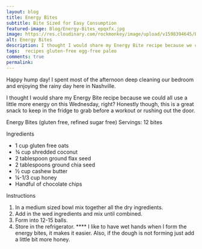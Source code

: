 ```yaml
---
layout: blog
title: Energy Bites
subtitle: Bite Sized for Easy Consumption
featured-image: Blog/Energy-Bites_epqxfx.jpg
image: https://res.cloudinary.com/rockmonkey/image/upload/v1598394645/Blog/Energy-Bites_epqxfx.jpg
alt: Energy Bites
description: I thought I would share my Energy Bite recipe because we could all use a little more energy on this Wednesday, right? Honestly though, this is a great snack to keep in the fridge to grab before a workout or rushing out the door.
tags:  recipes gluten-free egg-free paleo
comments: true
permalink:
---
```

Happy hump day! I spent most of the afternoon deep cleaning our bedroom and enjoying the rainy day here in Nashville.

I thought I would share my Energy Bite recipe because we could all use a little more energy on this Wednesday, right? Honestly though, this is a great snack to keep in the fridge to grab before a workout or rushing out the door.

Energy Bites (gluten free, refined sugar free)
Servings: 12 bites

Ingredients
* 1 cup gluten free oats
* ¾ cup shredded coconut
* 2 tablespoon ground flax seed
* 2 tablespoons ground chia seed
* ½ cup cashew butter
* ¼-1/3 cup honey
* Handful of chocolate chips

Instructions
1. In a medium sized bowl mix together all the dry ingredients.
2. Add in the wed ingredients and mix until combined.
3. Form into 12-15 balls.
4. Store in the refrigerator.
**** I like to have wet hands when I form the energy bites, it makes it easier. Also, if the dough is not forming just add a little bit more honey.
